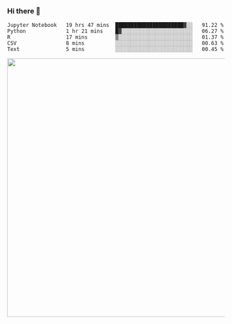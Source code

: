 ### Hi there 👋

<!--START_SECTION:waka-->
```text
Jupyter Notebook   19 hrs 47 mins  ██████████████████████▓░░   91.22 % 
Python             1 hr 21 mins    █▓░░░░░░░░░░░░░░░░░░░░░░░   06.27 % 
R                  17 mins         ▒░░░░░░░░░░░░░░░░░░░░░░░░   01.37 % 
CSV                8 mins          ░░░░░░░░░░░░░░░░░░░░░░░░░   00.63 % 
Text               5 mins          ░░░░░░░░░░░░░░░░░░░░░░░░░   00.45 % 
```
<!--END_SECTION:waka-->

<img src="https://wakatime.com/share/@QuantumA/fc1cfcd9-4c6f-41e9-9c18-f86f6df42a11.svg?sanitize=true" width="600">

<!--
**QuantumA/QuantumA** is a ✨ _special_ ✨ repository because its `README.md` (this file) appears on your GitHub profile.

Here are some ideas to get you started:

- 🔭 I’m currently working on ...
- 🌱 I’m currently learning ...
- 👯 I’m looking to collaborate on ...
- 🤔 I’m looking for help with ...
- 💬 Ask me about ...
- 📫 How to reach me: ...
- 😄 Pronouns: ...
- ⚡ Fun fact: ...
-->
